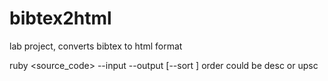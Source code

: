 bibtex2html
===========

lab project, converts bibtex to html format

ruby <source_code> --input <path> --output <path> [--sort <order>]
order could be desc or upsc

